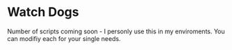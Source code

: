 # Watch Dogs
Number of scripts coming soon - I personly use this in my enviroments. You can modifiy each for your single needs. 
